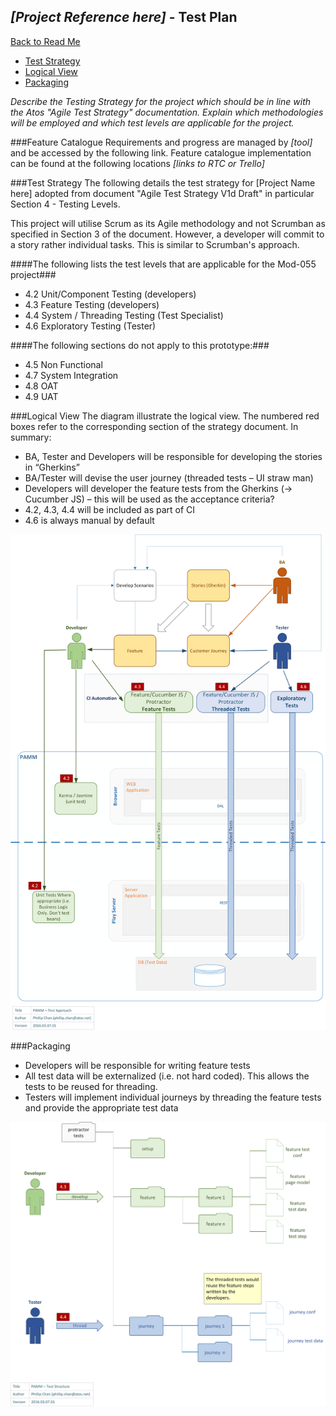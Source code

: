 ## *[Project Reference here]* - Test Plan
[Back to Read Me](../readme.md)

- [Test Strategy](#test-strategy)
- [Logical View](#logical-view)
- [Packaging](#packaging)

*Describe the Testing Strategy for the project which should be in line with the Atos "Agile Test Strategy" documentation.  Explain which methodologies will be employed and which test levels are applicable for the project.*

###Feature Catalogue
Requirements and progress are managed by *[tool]* and be accessed by the following link.  Feature catalogue implementation can be found at the following locations *[links to RTC or Trello]*

###Test Strategy
The following details the test strategy for [Project Name here] adopted from document "Agile Test Strategy V1d Draft" in particular Section 4 - Testing Levels.

This project will utilise Scrum as its Agile methodology and not Scrumban as specified in Section 3 of the document.  However, a developer will commit to a story rather individual tasks.  This is similar to Scrumban's approach.

####The following lists the test levels that are applicable for the Mod-055 project###
- 4.2 Unit/Component Testing (developers)
- 4.3 Feature Testing (developers)
- 4.4 System / Threading Testing (Test Specialist)
- 4.6 Exploratory Testing (Tester)

####The following sections do not apply to this prototype:###
- 4.5 Non Functional
- 4.7 System Integration
- 4.8 OAT
- 4.9 UAT

###Logical View
The diagram illustrate the logical view.  The numbered red boxes refer to the corresponding section of the strategy document.  In summary:

-	BA, Tester and Developers will be responsible for developing the stories in “Gherkins” 
-	BA/Tester will devise the user journey (threaded tests – UI straw man)
-	Developers will developer the feature tests from the Gherkins (-> Cucumber JS) – this will be used as the acceptance criteria?
-	4.2, 4.3, 4.4 will be included as part of CI
-	4.6 is always manual by default

![](./img/test-logical-view.png)

###Packaging
-	Developers will be responsible for writing feature tests
-	All test data will be externalized (i.e. not hard coded).  This allows the tests to be reused for threading.
-	Testers will implement individual journeys by threading the feature tests and provide the appropriate test data

![](./img/test-packaging.png)

